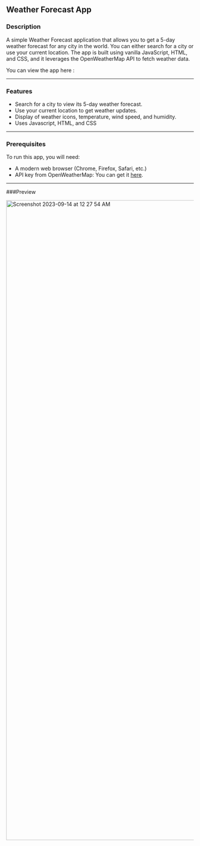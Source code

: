 ## Weather Forecast App

### Description
A simple Weather Forecast application that allows you to get a 5-day weather forecast for any city in the world. You can either search for a city or use your current location. The app is built using vanilla JavaScript, HTML, and CSS, and it leverages the OpenWeatherMap API to fetch weather data.

You can view the app here : 

---

### Features
- Search for a city to view its 5-day weather forecast.
- Use your current location to get weather updates.
- Display of weather icons, temperature, wind speed, and humidity.
- Uses Javascript, HTML, and CSS

---

### Prerequisites
To run this app, you will need:
- A modern web browser (Chrome, Firefox, Safari, etc.)
- API key from OpenWeatherMap: You can get it [here](https://openweathermap.org/appid).

---

###Preview 

<img width="1721" alt="Screenshot 2023-09-14 at 12 27 54 AM" src="https://github.com/TannerRhines/WeatherAPIApp1/assets/129781576/f6bd467e-42ba-4eeb-a0b7-b2b695346731">
